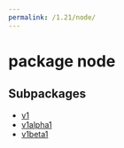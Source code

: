 ```yaml
---
permalink: /1.21/node/
---
```


# package node



## Subpackages

* [v1](node-v1.md)
* [v1alpha1](node-v1alpha1.md)
* [v1beta1](node-v1beta1.md)